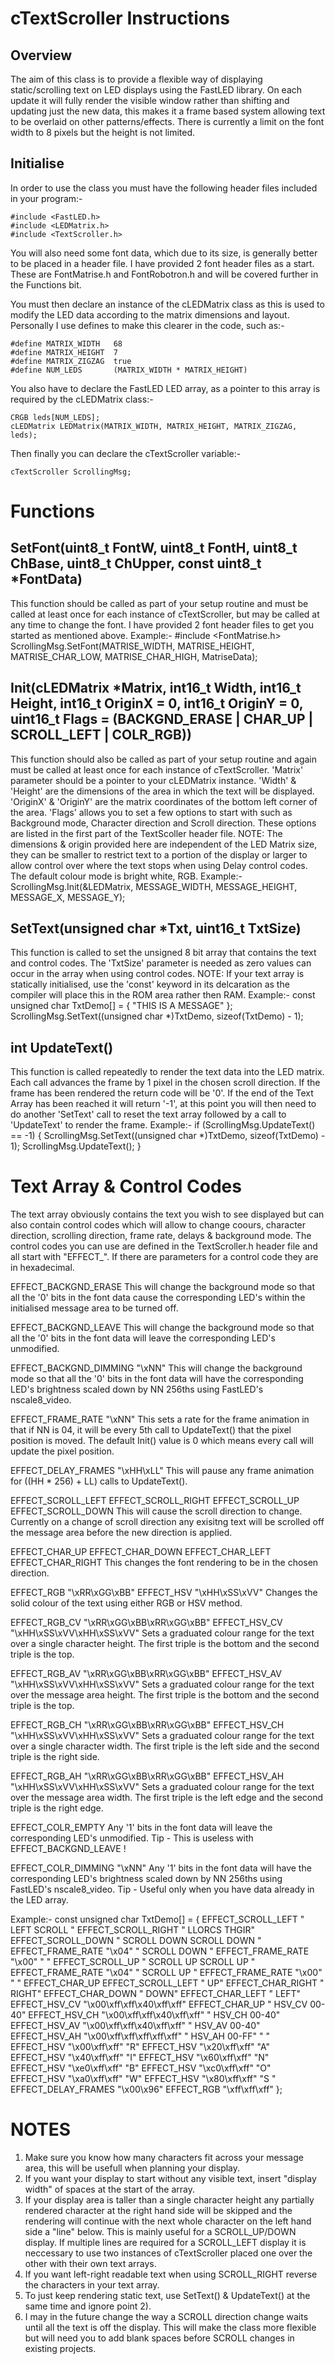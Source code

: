 cTextScroller Instructions
==========================


Overview
--------
The aim of this class is to provide a flexible way of displaying static/scrolling
text on LED displays using the FastLED library.
On each update it will fully render the visible window rather than shifting and
updating just the new data, this makes it a frame based system allowing text to
be overlaid on other patterns/effects.
There is currently a limit on the font width to 8 pixels but the height is not
limited.



Initialise
----------
In order to use the class you must have the following header files included in your program:-

	#include <FastLED.h>
	#include <LEDMatrix.h>
	#include <TextScroller.h>

You will also need some font data, which due to its size, is generally better to be
placed in a header file. I have provided 2 font header files as a start. These are
FontMatrise.h and FontRobotron.h and will be covered further in the Functions bit.

You must then declare an instance of the cLEDMatrix class as this is used to modify
the LED data according to the matrix dimensions and layout. Personally I use defines
to make this clearer in the code, such as:-

	#define MATRIX_WIDTH   68
	#define MATRIX_HEIGHT  7
	#define MATRIX_ZIGZAG  true
	#define NUM_LEDS       (MATRIX_WIDTH * MATRIX_HEIGHT)

You also have to declare the FastLED LED array, as a pointer to this array is required
by the cLEDMatrix class:-

	CRGB leds[NUM_LEDS];
	cLEDMatrix LEDMatrix(MATRIX_WIDTH, MATRIX_HEIGHT, MATRIX_ZIGZAG, leds);

Then finally you can declare the cTextScroller variable:-

	cTextScroller ScrollingMsg;



Functions
=========

SetFont(uint8_t FontW, uint8_t FontH, uint8_t ChBase, uint8_t ChUpper, const uint8_t *FontData)
-----------------------------------------------------------------------------------------------
This function should be called as part of your setup routine and must be called at least once
for each instance of cTextScroller, but may be called at any time to change the font.
I have provided 2 font header files to get you started as mentioned above. Example:-
	#include <FontMatrise.h>
	ScrollingMsg.SetFont(MATRISE_WIDTH, MATRISE_HEIGHT, MATRISE_CHAR_LOW, MATRISE_CHAR_HIGH, MatriseData);


Init(cLEDMatrix *Matrix, int16_t Width, int16_t Height, int16_t OriginX = 0, int16_t OriginY = 0, uint16_t Flags = (BACKGND_ERASE | CHAR_UP | SCROLL_LEFT | COLR_RGB))
----------------------------------------------------------------------------------------------------------------------------------------------------------------------
This function should also be called as part of your setup routine and again must be called at
least once for each instance of cTextScroller.
'Matrix' parameter should be a pointer to your cLEDMatrix instance.
'Width' & 'Height' are the dimensions of the area in which the text will be displayed.
'OriginX' & 'OriginY' are the matrix coordinates of the bottom left corner of the area.
'Flags' allows you to set a few options to start with such as Background mode, Character
direction and Scroll direction. These options are listed in the first part of the TextScoller
header file.
NOTE: The dimensions & origin provided here are independent of the LED Matrix size, they can
be smaller to restrict text to a portion of the display or larger to allow control over where
the text stops when using Delay control codes. The default colour mode is bright white, RGB.
Example:-
	ScrollingMsg.Init(&LEDMatrix, MESSAGE_WIDTH, MESSAGE_HEIGHT, MESSAGE_X, MESSAGE_Y);


SetText(unsigned char *Txt, uint16_t TxtSize)
---------------------------------------------
This function is called to set the unsigned 8 bit array that contains the text and control codes.
The 'TxtSize' parameter is needed as zero values can occur in the array when using control codes.
NOTE: If your text array is statically initialised, use the 'const' keyword in its delcaration
as the compiler will place this in the ROM area rather then RAM.
Example:-
	const unsigned char TxtDemo[] = { "THIS IS A MESSAGE" };
	ScrollingMsg.SetText((unsigned char *)TxtDemo, sizeof(TxtDemo) - 1);


int UpdateText()
----------------
This function is called repeatedly to render the text data into the LED matrix. Each call
advances the frame by 1 pixel in the chosen scroll direction.
If the frame has been rendered the return code will be '0'.
If the end of the Text Array has been reached it will return '-1', at this point you will then
need to do another 'SetText' call to reset the text array followed by a call to 'UpdateText'
to render the frame.
Example:-
	if (ScrollingMsg.UpdateText() == -1)
	{
		ScrollingMsg.SetText((unsigned char *)TxtDemo, sizeof(TxtDemo) - 1);
		ScrollingMsg.UpdateText();
	}



Text Array & Control Codes
==========================

The text array obviously contains the text you wish to see displayed but can also contain
control codes which will allow to change coours, character direction, scrolling direction,
frame rate, delays & background mode.
The control codes you can use are defined in the TextScroller.h header file and all start
with "EFFECT_". If there are parameters for a control code they are in hexadecimal.

EFFECT_BACKGND_ERASE
This will change the background mode so that all the '0' bits in the font data cause the
corresponding LED's within the initialised message area to be turned off.

EFFECT_BACKGND_LEAVE
This will change the background mode so that all the '0' bits in the font data will leave
the corresponding LED's unmodified.

EFFECT_BACKGND_DIMMING "\xNN"
This will change the background mode so that all the '0' bits in the font data will have
the corresponding LED's brightness scaled down by NN 256ths using FastLED's nscale8_video.

EFFECT_FRAME_RATE "\xNN"
This sets a rate for the frame animation in that if NN is 04, it will be every 5th call to
UpdateText() that the pixel position is moved. The default Init() value is 0 which means
every call will update the pixel position.

EFFECT_DELAY_FRAMES "\xHH\xLL"
This will pause any frame animation for ((HH * 256) + LL) calls to UpdateText().

EFFECT_SCROLL_LEFT
EFFECT_SCROLL_RIGHT
EFFECT_SCROLL_UP
EFFECT_SCROLL_DOWN
This will cause the scroll direction to change. Currently on a change of scroll direction
any exisitng text will be scrolled off the message area before the new direction is
applied. 

EFFECT_CHAR_UP
EFFECT_CHAR_DOWN
EFFECT_CHAR_LEFT
EFFECT_CHAR_RIGHT
This changes the font rendering to be in the chosen direction.

EFFECT_RGB "\xRR\xGG\xBB"
EFFECT_HSV "\xHH\xSS\xVV"
Changes the solid colour of the text using either RGB or HSV method.

EFFECT_RGB_CV "\xRR\xGG\xBB\xRR\xGG\xBB"
EFFECT_HSV_CV "\xHH\xSS\xVV\xHH\xSS\xVV"
Sets a graduated colour range for the text over a single character height.
The first triple is the bottom and the second triple is the top.

EFFECT_RGB_AV "\xRR\xGG\xBB\xRR\xGG\xBB"
EFFECT_HSV_AV "\xHH\xSS\xVV\xHH\xSS\xVV"
Sets a graduated colour range for the text over the message area height.
The first triple is the bottom and the second triple is the top.

EFFECT_RGB_CH "\xRR\xGG\xBB\xRR\xGG\xBB"
EFFECT_HSV_CH "\xHH\xSS\xVV\xHH\xSS\xVV"
Sets a graduated colour range for the text over a single character width.
The first triple is the left side and the second triple is the right side.

EFFECT_RGB_AH "\xRR\xGG\xBB\xRR\xGG\xBB"
EFFECT_HSV_AH "\xHH\xSS\xVV\xHH\xSS\xVV"
Sets a graduated colour range for the text over the message area width.
The first triple is the left edge and the second triple is the right edge.

EFFECT_COLR_EMPTY
Any '1' bits in the font data will leave the corresponding LED's unmodified.
Tip - This is useless with EFFECT_BACKGND_LEAVE !

EFFECT_COLR_DIMMING "\xNN"
Any '1' bits in the font data will have the corresponding LED's brightness
scaled down by NN 256ths using FastLED's nscale8_video.
Tip - Useful only when you have data already in the LED array.


Example:-
const unsigned char TxtDemo[] = { EFFECT_SCROLL_LEFT "            LEFT SCROLL "
                                  EFFECT_SCROLL_RIGHT "            LLORCS THGIR"
                                  EFFECT_SCROLL_DOWN "            SCROLL DOWN             SCROLL DOWN            "
                                  EFFECT_FRAME_RATE "\x04" " SCROLL DOWN            "
                                  EFFECT_FRAME_RATE "\x00" " "
                                  EFFECT_SCROLL_UP "             SCROLL UP               SCROLL UP             "
                                  EFFECT_FRAME_RATE "\x04" "  SCROLL UP             "
                                  EFFECT_FRAME_RATE "\x00" " "
                                  EFFECT_CHAR_UP EFFECT_SCROLL_LEFT "            UP"
                                  EFFECT_CHAR_RIGHT "  RIGHT"
                                  EFFECT_CHAR_DOWN "  DOWN"
                                  EFFECT_CHAR_LEFT "  LEFT"
                                  EFFECT_HSV_CV "\x00\xff\xff\x40\xff\xff" EFFECT_CHAR_UP "           HSV_CV 00-40"
                                  EFFECT_HSV_CH "\x00\xff\xff\x40\xff\xff" "    HSV_CH 00-40"
                                  EFFECT_HSV_AV "\x00\xff\xff\x40\xff\xff" "    HSV_AV 00-40"
                                  EFFECT_HSV_AH "\x00\xff\xff\xff\xff\xff" "    HSV_AH 00-FF"
                                  "           "
                                  EFFECT_HSV "\x00\xff\xff" "R"
                                  EFFECT_HSV "\x20\xff\xff" "A"
                                  EFFECT_HSV "\x40\xff\xff" "I"
                                  EFFECT_HSV "\x60\xff\xff" "N"
                                  EFFECT_HSV "\xe0\xff\xff" "B"
                                  EFFECT_HSV "\xc0\xff\xff" "O"
                                  EFFECT_HSV "\xa0\xff\xff" "W"
                                  EFFECT_HSV "\x80\xff\xff" "S "
                                  EFFECT_DELAY_FRAMES "\x00\x96"
                                  EFFECT_RGB "\xff\xff\xff" };


NOTES
=====
1) Make sure you know how many characters fit across your message area, this will be usefull when planning your display.
2) If you want your display to start without any visible text, insert "display width" of spaces at the start of the array.
3) If your display area is taller than a single character height any partially rendered character at the right hand side
   will be skipped and the rendering will continue with the next whole character on the left hand side a "line" below.
   This is mainly useful for a SCROLL_UP/DOWN display. If multiple lines are required for a SCROLL_LEFT display it is
   neccessary to use two instances of cTextScroller placed one over the other with their own text arrays.
4) If you want left-right readable text when using SCROLL_RIGHT reverse the characters in your text array.
5) To just keep rendering static text, use SetText() & UpdateText() at the same time and ignore point 2).
6) I may in the future change the way a SCROLL direction change waits until all the text is off the display. This will
   make the class more flexible but will need you to add blank spaces before SCROLL changes in existing projects.

